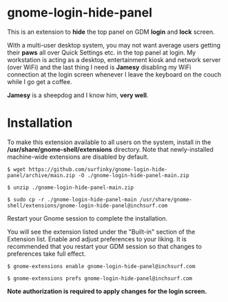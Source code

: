 # gnome-login-hide-panel

This is an extension to **hide** the top panel on GDM **login** and **lock** screen.

With a multi-user desktop system, you may not want average users getting their **paws** all over Quick Settings etc. in the top panel at login. My workstation is acting as a desktop, entertainment kiosk and network server (over WiFi) and the last thing I need is **Jamesy** disabling my WiFi connection at the login screen whenever I leave the keyboard on the couch while I go get a coffee.

**Jamesy** is a sheepdog and I know him, **very well**.

# Installation

To make this extension available to all users on the system, install in the **/usr/share/gnome-shell/extensions** directory. Note that newly-installed machine-wide extensions are disabled by default.


```
$ wget https://github.com/surfinky/gnome-login-hide-panel/archive/main.zip -O ./gnome-login-hide-panel-main.zip

$ unzip ./gnome-login-hide-panel-main.zip

$ sudo cp -r ./gnome-login-hide-panel-main /usr/share/gnome-shell/extensions/gnome-login-hide-panel@inchsurf.com
```


Restart your Gnome session to complete the installation.


You will see the extension listed under the "Built-in" section of the Extension list. Enable and adjust preferences to your liking. It is recommended that you restart your GDM session so that changes to preferences take full effect.


```
$ gnome-extensions enable gnome-login-hide-panel@inchsurf.com

$ gnome-extensions prefs gnome-login-hide-panel@inchsurf.com
```


**Note authorization is required to apply changes for the login screen.**


